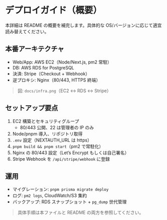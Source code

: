 # デプロイガイド（概要）

本詳細は README の概要を補完します。具体的な OS/バージョンに応じて適宜読み替えてください。

## 本番アーキテクチャ

- Web/App: AWS EC2（Node/Next.js, pm2 常駐）
- DB: AWS RDS for PostgreSQL
- 決済: Stripe（Checkout + Webhook）
- 逆プロキシ: Nginx（80/443, HTTPS 終端）

> 図: `docs/infra.png`（EC2 ↔ RDS ↔ Stripe）

## セットアップ要点

1. EC2 構築とセキュリティグループ
   - 80/443 公開、22 は管理者の IP のみ
2. Node/pnpm 導入、リポジトリ取得
3. `.env` 設定（NEXTAUTH_URL は https）
4. `pnpm build && pnpm start`（pm2 で常駐化）
5. Nginx の 80/443 設定（Let’s Encrypt もしくは自己署名）
6. Stripe Webhook を `/api/stripe/webhook` に登録

## 運用

- マイグレーション: `pnpm prisma migrate deploy`
- ログ: `pm2 logs`, CloudWatch/S3 集約
- バックアップ: RDS スナップショット + `pg_dump` 世代管理

> 具体手順は本ファイルと README の両方を参照してください。
